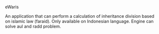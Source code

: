 eWaris

An application that can perform a calculation of inheritance division based on islamic law (faraid). 
Only available on Indonesian language. 
Engine can solve aul and radd problem. 
